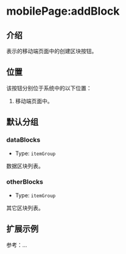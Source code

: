 # mobilePage:addBlock

## 介绍

表示的移动端页面中的创建区块按钮。

## 位置

该按钮分别位于系统中的以下位置：

1. 移动端页面中。

## 默认分组

### dataBlocks

- Type: `itemGroup`

数据区块列表。

### otherBlocks

- Type: `itemGroup`

其它区块列表。

## 扩展示例

参考：...
